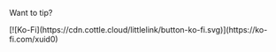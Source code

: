
Want to tip?
<p></p>
[![Ko-Fi](https://cdn.cottle.cloud/littlelink/button-ko-fi.svg)](https://ko-fi.com/xuid0)

